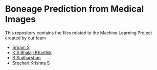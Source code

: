 # Boneage Prediction from Medical Images
This repository contains the files related to the Machine Learning Project created by our team

* [Sriram S](https://github.com/suburban-daredevil)
* [K S Bhalaji Kharthik](https://github.com/Bhalajikharthik)
* [B Sudharshan](https://github.com/bsudharshan2001)
* [Sreehari Krishna S](https://github.com/sskcyber1)
